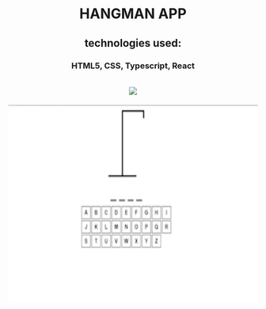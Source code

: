 <div align="center">
  
  <h1>HANGMAN APP</h1>
  
  <h2> technologies used:</h2>
  <h3>HTML5, CSS, Typescript, React</h3>
  <br>
  
  <img src="https://skillicons.dev/icons?i=html,css,typescript,react" />
  
  <br>
<br>
  
  <img class="img" src="https://github.com/DarrenCooperM/typescript-hangman-app/blob/main/hangman-clip_AdobeExpress.gif" height="400" width="575"/>
